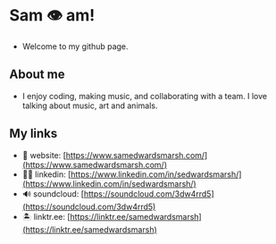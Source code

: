 # Sam 👁 am! 
* Welcome to my github page.

## About me
* I enjoy coding, making music, and collaborating with a team. I love talking about music, art and animals.

## My links
* 📲 website: [https://www.samedwardsmarsh.com/](https://www.samedwardsmarsh.com/)
* 🧑‍💼 linkedin: [https://www.linkedin.com/in/sedwardsmarsh/](https://www.linkedin.com/in/sedwardsmarsh/)
* 🔊 soundcloud: [https://soundcloud.com/3dw4rrd5](https://soundcloud.com/3dw4rrd5)
* 🏝 linktr.ee: [https://linktr.ee/samedwardsmarsh](https://linktr.ee/samedwardsmarsh)

<!--
**sedwardsmarsh/sedwardsmarsh** is a ✨ _special_ ✨ repository because its `README.md` (this file) appears on your GitHub profile.

Here are some ideas to get you started:

- 🔭 I’m currently working on ...
- 🌱 I’m currently learning ...
- 👯 I’m looking to collaborate on ...
- 🤔 I’m looking for help with ...
- 💬 Ask me about ...
- 📫 How to reach me: ...
- 😄 Pronouns: ...
- ⚡ Fun fact: ...
-->
